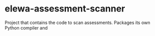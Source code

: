 # elewa-assessment-scanner

Project that contains the code to scan assessments. Packages its own Python compiler and 